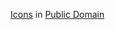[Icons](https://github.com/furkot/icon-fonts/tree/main/svg/furkot/public-domain) in [Public Domain](https://creativecommons.org/publicdomain/zero/1.0/)
